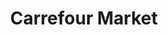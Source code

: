 ---
title: "Carrefour Market"
url: /le-havre/carrefour-market-rue-de-la-vallee-2/
shop: Gasflaschen
---